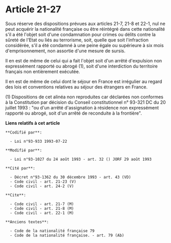 # Article 21-27

Sous réserve des dispositions prévues aux articles 21-7, 21-8 et 22-1, nul ne peut acquérir la nationalité française ou être
réintégré dans cette nationalité s'il a été l'objet soit d'une condamnation pour crimes ou délits contre la sûreté de l'Etat
ou liés au terrorisme, soit, quelle que soit l'infraction considérée, s'il a été condamné à une peine égale ou supérieure à
six mois d'emprisonnement, non assortie d'une mesure de sursis.

Il en est de même de celui qui a fait l'objet soit d'un arrêté d'expulsion non expressément rapporté ou abrogé (1), soit
d'une interdiction du territoire français non entièrement exécutée.

Il en est de même de celui dont le séjour en France est irrégulier au regard des lois et conventions relatives au séjour des
étrangers en France.

(1) Dispositions de cet alinéa non reproduites car déclarées non conformes à la Constitution par décision du Conseil
constitutionnel n° 93-321 DC du 20 juillet 1993 : "ou d'un arrêté d'assignation à résidence non expressément rapporté ou
abrogé, soit d'un arrêté de reconduite à la frontière".

**Liens relatifs à cet article**

	**Codifié par**:

	  - Loi n°93-933 1993-07-22

	**Modifié par**:

	  - Loi n°93-1027 du 24 août 1993 - art. 32 () JORF 29 août 1993

	**Cité par**:

	  - Décret n°93-1362 du 30 décembre 1993 - art. 43 (VD)
	  - Code civil - art. 21-23 (V)
	  - Code civil - art. 24-2 (V)

	**Cite**:

	  - Code civil - art. 21-7 (M)
	  - Code civil - art. 21-8 (M)
	  - Code civil - art. 22-1 (M)

	**Anciens textes**:

	  - Code de la nationalité française 79
	  - Code de la nationalité française. - art. 79 (Ab)
